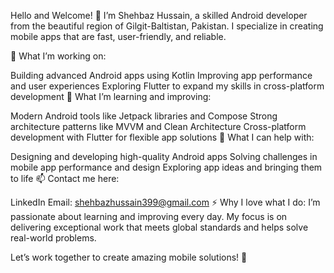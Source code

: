 Hello and Welcome! 👋
I’m Shehbaz Hussain, a skilled Android developer from the beautiful region of Gilgit-Baltistan, Pakistan. I specialize in creating mobile apps that are fast, user-friendly, and reliable.

🔭 What I’m working on:

Building advanced Android apps using Kotlin
Improving app performance and user experiences
Exploring Flutter to expand my skills in cross-platform development
🌱 What I’m learning and improving:

Modern Android tools like Jetpack libraries and Compose
Strong architecture patterns like MVVM and Clean Architecture
Cross-platform development with Flutter for flexible app solutions
💬 What I can help with:

Designing and developing high-quality Android apps
Solving challenges in mobile app performance and design
Exploring app ideas and bringing them to life
📫 Contact me here:

LinkedIn
Email: shehbazhussain399@gmail.com
⚡ Why I love what I do:
I’m passionate about learning and improving every day. My focus is on delivering exceptional work that meets global standards and helps solve real-world problems.

Let’s work together to create amazing mobile solutions! 🚀
